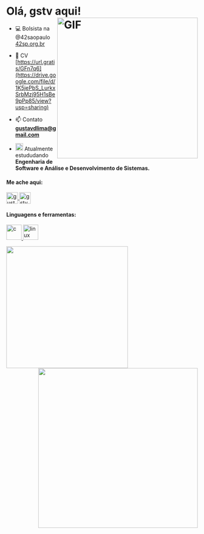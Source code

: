 
<h1>
	Olá, gstv aqui!
	<img alt="GIF" width="370px" align="right" src="https://media.giphy.com/media/f3iwJFOVOwuy7K6FFw/giphy.gif">
</h1>


- 💻 Bolsista na @42saopaulo [42sp.org.br](42sp.org.br)

- 📜 CV [https://url.gratis/GFn7q6](https://drive.google.com/file/d/1K5jePbS_LurkxSrbMzj95H1sBe9pPp85/view?usp=sharing)

- 📫 Contato **gustavdlima@gmail.com**

- <img alt="GIF" src="https://emojis.slackmojis.com/emojis/images/1510864531/3208/gandalf_parrot.gif?1510864531" width="20vw"/> Atualmente estududando **Engenharia de Software e Análise e Desenvolvimento de Sistemas.**

<h4 align="left">
	Me ache aqui:
</h4>

<p align="left">
	<a href="https://linkedin.com/in/gustavmartins" target="blank"><img align="center" src="https://cdn-icons-png.flaticon.com/512/174/174857.png" alt="gustavmartins" height="30" width="30" />
	</a>
	<a href="https://instagram.com/gstvmrtns" target="blank"><img align="center" src="https://i0.wp.com/trucao.com.br/wp-content/uploads/2018/07/instagram-logo.png?fit=1200%2C1200&ssl=1" alt="gstvmrtns" height="30" width="30" />
	</a>
</p>

<p>
<h4 align="left">
	Linguagens e ferramentas:
</h4>
</p>

<p align="left">
	<a href="https://www.cprogramming.com/" target="_blank"> <img src="https://www.seekpng.com/png/full/429-4296796_we-are-passionate-technologists-c-language-logo-png.png" alt="c" width="40" height="40"/>
	</a>
	<a href="https://www.linux.org/" target="_blank"> <img src="https://upload.wikimedia.org/wikipedia/commons/thumb/3/35/Tux.svg/1200px-Tux.svg.png" alt="linux" width="40" height="40"/>
	</a>
</p>


<p>
<img width="320px" src="https://github-readme-stats.vercel.app/api/top-langs/?username=gustavdlima&hide=html&layout=compact&&hide_title=1&text_color=A9A9A9&bg_color=000000"/>

<img width="420px" align="right" src="https://github-readme-stats.vercel.app/api?username=gustavdlima&title_color=A9A9A9&text_color=A9A9A9&bg_color=000000&locale=pt-br&show_icons=1&include_all_commits=1&icon_color=1E90FF">
</p>
